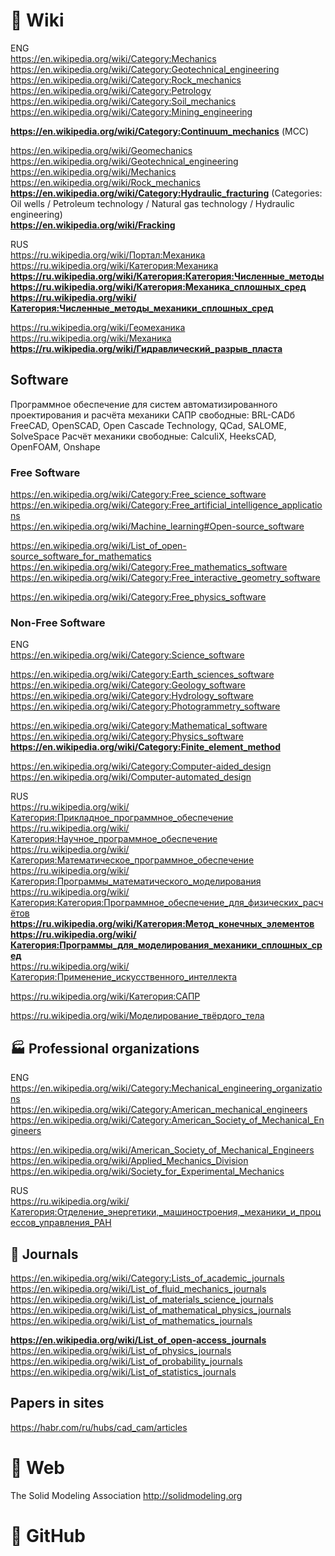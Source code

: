 #  🔗 Wiki                
ENG                                     
https://en.wikipedia.org/wiki/Category:Mechanics                   
https://en.wikipedia.org/wiki/Category:Geotechnical_engineering           
https://en.wikipedia.org/wiki/Category:Rock_mechanics                   
https://en.wikipedia.org/wiki/Category:Petrology                      
https://en.wikipedia.org/wiki/Category:Soil_mechanics                
https://en.wikipedia.org/wiki/Category:Mining_engineering                           

**https://en.wikipedia.org/wiki/Category:Continuum_mechanics** (МСС)                                                   

https://en.wikipedia.org/wiki/Geomechanics       
https://en.wikipedia.org/wiki/Geotechnical_engineering                   
https://en.wikipedia.org/wiki/Mechanics          
https://en.wikipedia.org/wiki/Rock_mechanics              
**https://en.wikipedia.org/wiki/Category:Hydraulic_fracturing**  (Categories: Oil wells / Petroleum technology / Natural gas technology / Hydraulic engineering)                                  
**https://en.wikipedia.org/wiki/Fracking**                

RUS         
https://ru.wikipedia.org/wiki/Портал:Механика                   
https://ru.wikipedia.org/wiki/Категория:Механика            
**https://ru.wikipedia.org/wiki/Категория:Категория:Численные_методы**                                  
**https://ru.wikipedia.org/wiki/Категория:Механика_сплошных_сред**                             
**https://ru.wikipedia.org/wiki/Категория:Численные_методы_механики_сплошных_сред**                                       

https://ru.wikipedia.org/wiki/Геомеханика                
https://ru.wikipedia.org/wiki/Механика         
**https://ru.wikipedia.org/wiki/Гидравлический_разрыв_пласта**                             

## Software
Программное обеспечение для систем автоматизированного проектирования и расчёта механики
САПР свободные: BRL-CADб FreeCAD, OpenSCAD, Open Cascade Technology, QCad, SALOME, SolveSpace
Расчёт механики свободные: CalculiX, HeeksCAD, OpenFOAM, Onshape

### Free Software
https://en.wikipedia.org/wiki/Category:Free_science_software   
https://en.wikipedia.org/wiki/Category:Free_artificial_intelligence_applications         
https://en.wikipedia.org/wiki/Machine_learning#Open-source_software                        

https://en.wikipedia.org/wiki/List_of_open-source_software_for_mathematics                   
https://en.wikipedia.org/wiki/Category:Free_mathematics_software
https://en.wikipedia.org/wiki/Category:Free_interactive_geometry_software

https://en.wikipedia.org/wiki/Category:Free_physics_software             

### Non-Free Software
ENG       
https://en.wikipedia.org/wiki/Category:Science_software                       

https://en.wikipedia.org/wiki/Category:Earth_sciences_software        
https://en.wikipedia.org/wiki/Category:Geology_software               
https://en.wikipedia.org/wiki/Category:Hydrology_software          
https://en.wikipedia.org/wiki/Category:Photogrammetry_software              

https://en.wikipedia.org/wiki/Category:Mathematical_software                    
https://en.wikipedia.org/wiki/Category:Physics_software
**https://en.wikipedia.org/wiki/Category:Finite_element_method**          

https://en.wikipedia.org/wiki/Category:Computer-aided_design  
https://en.wikipedia.org/wiki/Computer-automated_design

RUS         
https://ru.wikipedia.org/wiki/Категория:Прикладное_программное_обеспечение                     
https://ru.wikipedia.org/wiki/Категория:Научное_программное_обеспечение                    
https://ru.wikipedia.org/wiki/Категория:Математическое_программное_обеспечение                
https://ru.wikipedia.org/wiki/Категория:Программы_математического_моделирования               
https://ru.wikipedia.org/wiki/Категория:Категория:Программное_обеспечение_для_физических_расчётов                     
**https://ru.wikipedia.org/wiki/Категория:Метод_конечных_элементов**                                  
**https://ru.wikipedia.org/wiki/Категория:Программы_для_моделирования_механики_сплошных_сред**                                       
https://ru.wikipedia.org/wiki/Категория:Применение_искусственного_интеллекта         

https://ru.wikipedia.org/wiki/Категория:САПР                 

https://ru.wikipedia.org/wiki/Моделирование_твёрдого_тела                


## 🏭 Professional organizations
ENG               
https://en.wikipedia.org/wiki/Category:Mechanical_engineering_organizations            
https://en.wikipedia.org/wiki/Category:American_mechanical_engineers
https://en.wikipedia.org/wiki/Category:American_Society_of_Mechanical_Engineers                  

https://en.wikipedia.org/wiki/American_Society_of_Mechanical_Engineers     
https://en.wikipedia.org/wiki/Applied_Mechanics_Division                   
https://en.wikipedia.org/wiki/Society_for_Experimental_Mechanics                       

RUS         
https://ru.wikipedia.org/wiki/Категория:Отделение_энергетики,_машиностроения,_механики_и_процессов_управления_РАН                      

## 📄 Journals   
https://en.wikipedia.org/wiki/Category:Lists_of_academic_journals           
https://en.wikipedia.org/wiki/List_of_fluid_mechanics_journals                  
https://en.wikipedia.org/wiki/List_of_materials_science_journals             
https://en.wikipedia.org/wiki/List_of_mathematical_physics_journals              
https://en.wikipedia.org/wiki/List_of_mathematics_journals                  

**https://en.wikipedia.org/wiki/List_of_open-access_journals**       
https://en.wikipedia.org/wiki/List_of_physics_journals             
https://en.wikipedia.org/wiki/List_of_probability_journals             
https://en.wikipedia.org/wiki/List_of_statistics_journals            

## Papers in sites
https://habr.com/ru/hubs/cad_cam/articles                        

# 🌸 Web 
The Solid Modeling Association http://solidmodeling.org                                  





#  🏢 GitHub

